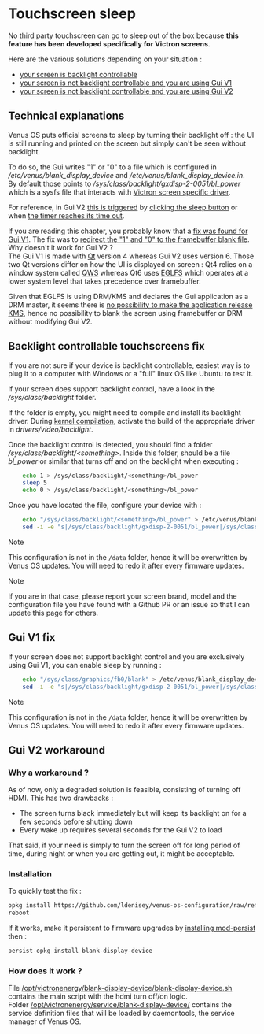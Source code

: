 # Touchscreen sleep

No third party touchscreen can go to sleep out of the box because **this feature has been developed specifically for Victron screens**.

Here are the various solutions depending on your situation :
- [your screen is backlight controllable](#backlight-controllable-touchscreens-fix)
- [your screen is not backlight controllable and you are using Gui V1](#gui-v1-fix)
- [your screen is not backlight controllable and you are using Gui V2](#gui-v2-workaround)

## Technical explanations

Venus OS puts official screens to sleep by turning their backlight off : the UI is still running and printed on the screen but simply can't be seen without backlight.

To do so, the Gui writes "1" or "0" to a file which is configured in */etc/venus/blank_display_device* and */etc/venus/blank_display_device.in*.  
By default those points to */sys/class/backlight/gxdisp-2-0051/bl_power* which is a sysfs file that interacts with [Victron screen specific driver](https://github.com/victronenergy/linux/blob/venus-5.10.109/drivers/video/backlight/victron-gxdisp-bl.c#L115).

For reference, in Gui V2 [this is triggered](https://github.com/victronenergy/gui-v2/blob/main/src/screenblanker.cpp#L160) by [clicking the sleep button](https://github.com/victronenergy/gui-v2/blob/main/components/StatusBar.qml#L283) or when [the timer reaches its time out](https://github.com/victronenergy/gui-v2/blob/main/src/screenblanker.cpp#L25).

If you are reading this chapter, you probably know that a [fix was found for Gui V1](#gui-v1-fix). The fix was to [redirect the "1" and "0" to the framebuffer blank file](https://communityarchive.victronenergy.com/questions/93218/generic-touchscreen-on-cerbo.html#answer-container-101953). 
Why doesn't it work for Gui V2 ?  
The Gui V1 is made with [Qt](https://www.qt.io/product/framework) version 4 whereas Gui V2 uses version 6. 
Those two Qt versions differ on how the UI is displayed on screen : Qt4 relies on a window system called [QWS](https://wiki.qt.io/Support_for_Embedded_Linux#Compact_and_Efficient_Windowing_System_QWS) whereas Qt6 uses [EGLFS](https://doc.qt.io/qt-6/embedded-linux.html#eglfs) which operates at a lower system level that takes precedence over framebuffer.

Given that EGLFS is using DRM/KMS and declares the Gui application as a DRM master, it seems there is [no possibility to make the application release KMS](https://lore.kernel.org/all/CAESbsVNtvJaPGSYqvgzGGeriH11vcnJrQ=nnCJ4sbfyE1Y1pmQ@mail.gmail.com/T/), hence no possibility to blank the screen using framebuffer or DRM without modifying Gui V2.

## Backlight controllable touchscreens fix

If you are not sure if your device is backlight controllable, easiest way is to plug it to a computer with Windows or a "full" linux OS like Ubuntu to test it.

If your screen does support backlight control, have a look in the */sys/class/backlight* folder.

If the folder is empty, you might need to compile and install its backlight driver. During [kernel compilation](VenusOS-Kernel_local_compilation.md), activate the build of the appropriate driver in *drivers/video/backlight*.

Once the backlight control is detected, you should find a folder */sys/class/backlight/\<something>*. Inside this folder, should be a file *bl_power* or similar that turns off and on the backlight when executing :

``` bash
    echo 1 > /sys/class/backlight/<something>/bl_power
    sleep 5
    echo 0 > /sys/class/backlight/<something>/bl_power
```

Once you have located the file, configure your device with :

``` bash
    echo "/sys/class/backlight/<something>/bl_power" > /etc/venus/blank_display_device
    sed -i -e "s|/sys/class/backlight/gxdisp-2-0051/bl_power|/sys/class/backlight/<something>/bl_power|g" /etc/venus/blank_display_device.in
```

> [!NOTE]  
> This configuration is not in the `/data` folder, hence it will be overwritten by Venus OS updates. You will need to redo it after every firmware updates.

> [!NOTE]  
> If you are in that case, please report your screen brand, model and the configuration file you have found with a Github PR or an issue so that I can update this page for others.


## Gui V1 fix

If your screen does not support backlight control and you are exclusively using Gui V1, you can enable sleep by running :

``` bash
    echo "/sys/class/graphics/fb0/blank" > /etc/venus/blank_display_device
    sed -i -e "s|/sys/class/backlight/gxdisp-2-0051/bl_power|/sys/class/graphics/fb0/blank|g" /etc/venus/blank_display_device.in
```

> [!NOTE]  
> This configuration is not in the `/data` folder, hence it will be overwritten by Venus OS updates. You will need to redo it after every firmware updates.

## Gui V2 workaround

### Why a workaround ?
As of now, only a degraded solution is feasible, consisting of turning off HDMI. This has two drawbacks :
- The screen turns black immediately but will keep its backlight on for a few seconds before shutting down
- Every wake up requires several seconds for the Gui V2 to load

That said, if your need is simply to turn the screen off for long period of time, during night or when you are getting out, it might be acceptable.

### Installation

To quickly test the fix :
``` bash
opkg install https://github.com/ldenisey/venus-os-configuration/raw/refs/heads/main/feed/blank-display-device_1.0.0_all.ipk
reboot
```

If it works, make it persistent to firmware upgrades by [installing mod-persist](./VenusOS-Mod_persist.md.md#how-to-install-it) then :
``` bash
persist-opkg install blank-display-device
```

### How does it work ?

File [/opt/victronenergy/blank-display-device/blank-display-device.sh](../feed/blank-display-device/opt/victronenergy/blank-display-device/blank-display-device.sh) contains the main script with the hdmi turn off/on logic.  
Folder [/opt/victronenergy/service/blank-display-device/](../feed/blank-display-device/opt/victronenergy/service/blank-display-device/) contains the service definition files that will be loaded by daemontools, the service manager of Venus OS.
